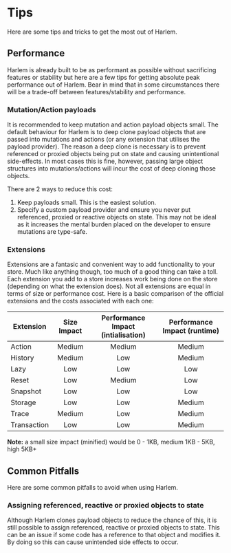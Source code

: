 # Tips

Here are some tips and tricks to get the most out of Harlem.

## Performance

Harlem is already built to be as performant as possible without sacrificing features or stability but here are a few tips for getting absolute peak performance out of Harlem. Bear in mind that in some circumstances there will be a trade-off between features/stability and performance.

### Mutation/Action payloads

It is recommended to keep mutation and action payload objects small. The default behaviour for Harlem is to deep clone payload objects that are passed into mutations and actions (or any extension that utilises the payload provider). The reason a deep clone is necessary is to prevent referenced or proxied objects being put on state and causing unintentional side-effects. In most cases this is fine, however, passing large object structures into mutations/actions will incur the cost of deep cloning those objects.

There are 2 ways to reduce this cost:

1. Keep payloads small. This is the easiest solution.
2. Specify a custom payload provider and ensure you never put referenced, proxied or reactive objects on state. This may not be ideal as it increases the mental burden placed on the developer to ensure mutations are type-safe.

### Extensions
Extensions are a fantasic and convenient way to add functionality to your store. Much like anything though, too much of a good thing can take a toll. Each extension you add to a store increases work being done on the store (depending on what the extension does). Not all extensions are equal in terms of size or performance cost. Here is a basic comparison of the official extensions and the costs associated with each one:

| Extension | Size Impact | Performance Impact (intialisation) | Performance Impact (runtime) |
| --------- | :---------: | :--------------------------------: | :--------------------------: |
| Action | Medium | Medium | Medium |
| History | Medium | Low | Medium |
| Lazy | Low | Low | Low |
| Reset | Low | Medium | Low |
| Snapshot | Low | Low | Low |
| Storage | Low | Low | Medium |
| Trace | Medium | Low | Medium |
| Transaction | Low | Low | Medium |

**Note:** a small size impact (minified) would be 0 - 1KB, medium 1KB - 5KB, high 5KB+ 

## Common Pitfalls

Here are some common pitfalls to avoid when using Harlem.

### Assigning referenced, reactive or proxied objects to state

Although Harlem clones payload objects to reduce the chance of this, it is still possible to assign referenced, reactive or proxied objects to state. This can be an issue if some code has a reference to that object and modifies it. By doing so this can cause unintended side effects to occur.
